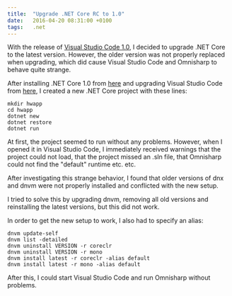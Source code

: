 ```yaml
---
title:  "Upgrade .NET Core RC to 1.0"
date:   2016-04-20 08:31:00 +0100
tags: 	.net
---
```



With the release of [Visual Studio Code 1.0](https://code.visualstudio.com/blogs),
I decided to upgrade .NET Core to the latest version. However, the older version
was not properly replaced when upgrading, which did cause Visual Studio Code and
Omnisharp to behave quite strange.

After installing .NET Core 1.0 from [here](https://www.microsoft.com/net/core) and
upgrading Visual Studio Code from [here](https://code.visualstudio.com/Download),
I created a new .NET Core project with these lines:

```
mkdir hwapp
cd hwapp
dotnet new
dotnet restore
dotnet run
```

At first, the project seemed to run without any problems. However, when I opened
it in Visual Studio Code, I immediately received warnings that the project could
not load, that the project missed an .sln file, that Omnisharp could not find the
"default" runtime etc. etc.

After investigating this strange behavior, I found that older versions of dnx and
dnvm were not properly installed and conflicted with the new setup.

I tried to solve this by upgrading dnvm, removing all old versions and reinstalling
the latest versions, but this did not work.

In order to get the new setup to work, I also had to specify an alias:

```
dnvm update-self
dnvm list -detailed
dnvm uninstall VERSION -r coreclr
dnvm uninstall VERSION -r mono
dnvm install latest -r coreclr -alias default
dnvm install latest -r mono -alias default
```

After this, I could start Visual Studio Code and run Omnisharp without problems.
